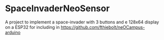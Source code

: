 # SpaceInvaderNeoSensor
A project to implement a space-invader with 3 buttons and e 128x64 display on a ESP32 for including in https://github.com/fthiebolt/neOCampus-arduino
